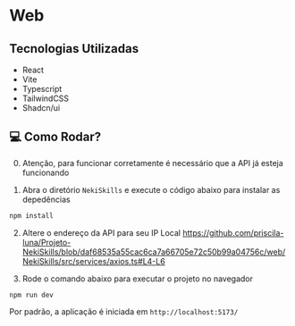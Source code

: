 # Web

## Tecnologias Utilizadas
- React
- Vite
- Typescript
- TailwindCSS
- Shadcn/ui


## 💻 Como Rodar?

0. Atenção, para funcionar corretamente é necessário que a API já esteja funcionando


1. Abra o diretório `NekiSkills` e execute o código abaixo para instalar as depedências

```bash
npm install
```

2. Altere o endereço da API para seu IP Local
https://github.com/priscila-luna/Projeto-NekiSkills/blob/daf68535a55cac6ca7a66705e72c50b99a04756c/web/NekiSkills/src/services/axios.ts#L4-L6

3. Rode o comando abaixo para executar o projeto no navegador

```
npm run dev
```

Por padrão, a aplicação é iniciada em `http://localhost:5173/`
